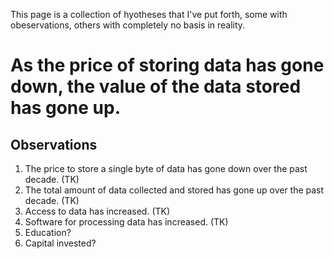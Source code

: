 This page is a collection of hyotheses that I've put forth, some with
obeservations, others with completely no basis in reality.


# As the price of storing data has gone down, the value of the data stored has gone up.

Observations
---
1. The price to store a single byte of data has gone down over the past
decade. (TK)
2. The total amount of data collected and stored has gone up over the
past decade. (TK)
3. Access to data has increased. (TK)
4. Software for processing data has increased. (TK)
5. Education?
6. Capital invested?
